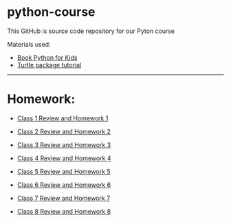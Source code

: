 # python-course

This GitHub is source code repository for our Pyton course


Materials used:
- [Book Python for Kids](https://www.amazon.com/Python-Kids-Playful-Introduction-Programming/dp/1593274076)
- [Turtle package tutorial](https://realpython.com/beginners-guide-python-turtle/)


--- 


# Homework:
- [Class 1 Review and Homework 1](homework/Homework1.md)

- [Class 2 Review and Homework 2](homework/Homework2.md)

- [Class 3 Review and Homework 3](homework/Homework3.md)

- [Class 4 Review and Homework 4](homework/Homework4.md)

- [Class 5 Review and Homework 5](homework/Homework5.md)

- [Class 6 Review and Homework 6](homework/Homework6.md)

- [Class 7 Review and Homework 7](homework/Homework7.md)

- [Class 8 Review and Homework 8](homework/Homework8.md)